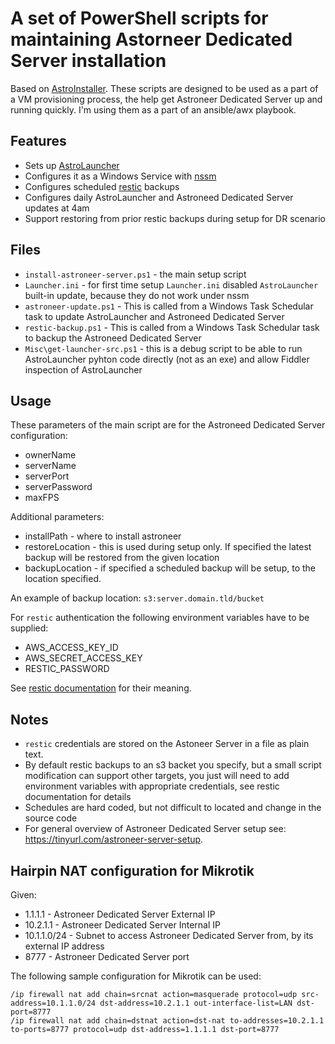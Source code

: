 # A set of PowerShell scripts for maintaining Astorneer Dedicated Server installation

Based on [AstroInstaller](https://github.com/alex4108/AstroInstaller). These scripts are designed to be used as a part of a VM provisioning process, the help get Astroneer Dedicated Server up and running quickly. I'm using them as a part of an ansible/awx playbook.

## Features

* Sets up [AstroLauncher](https://github.com/ricky-davis/AstroLauncher)
* Configures it as a Windows Service with [nssm](https://nssm.cc/)
* Configures scheduled [restic](https://restic.net/) backups 
* Configures daily AstroLauncher and Astroneed Dedicated Server updates at 4am
* Support restoring from prior restic backups during setup for DR scenario

## Files

* `install-astroneer-server.ps1` - the main setup script
* `Launcher.ini` - for first time setup `Launcher.ini` disabled `AstroLauncher` built-in update, because they do not work under nssm
* `astroneer-update.ps1` - This is called from a Windows Task Schedular task to update AstroLauncher and Astroneed Dedicated Server
* `restic-backup.ps1`  - This is called from a Windows Task Schedular task to backup the Astroneed Dedicated Server
* `Misc\get-launcher-src.ps1` - this is a debug script to be able to run AstroLauncher pyhton code directly (not as an exe) and allow Fiddler inspection of AstroLauncher

## Usage

These parameters of the main script are for the Astroneed Dedicated Server configuration:

* ownerName
* serverName
* serverPort
* serverPassword
* maxFPS

Additional parameters:

* installPath - where to install astroneer
* restoreLocation - this is used during setup only. If specified the latest backup will be restored from the given location
* backupLocation - if specified a scheduled backup will be setup, to the location specified.

An example of backup location: `s3:server.domain.tld/bucket`

For `restic` authentication the following environment variables have to be supplied:

* AWS_ACCESS_KEY_ID
* AWS_SECRET_ACCESS_KEY
* RESTIC_PASSWORD

See [restic documentation](https://restic.readthedocs.io/en/stable/) for their meaning.

## Notes

* `restic` credentials are stored on the Astoneer Server in a file as plain text.
* By default restic backups to an s3 backet you specify, but a small script modification can support other targets, you just will need to add environment variables with appropriate credentials, see restic documentation for details
* Schedules are hard coded, but not difficult to located and change in the source code
* For general overview of Astroneer Dedicated Server setup see: <https://tinyurl.com/astroneer-server-setup>.

## Hairpin NAT configuration for Mikrotik

Given:

* 1.1.1.1 - Astroneer Dedicated Server External IP
* 10.2.1.1 - Astroneer Dedicated Server Internal IP
* 10.1.1.0/24 - Subnet to access Astroneer Dedicated Server from, by its external IP address
* 8777 - Astroneer Dedicated Server port

The following sample configuration for Mikrotik can be used:

```text
/ip firewall nat add chain=srcnat action=masquerade protocol=udp src-address=10.1.1.0/24 dst-address=10.2.1.1 out-interface-list=LAN dst-port=8777
/ip firewall nat add chain=dstnat action=dst-nat to-addresses=10.2.1.1 to-ports=8777 protocol=udp dst-address=1.1.1.1 dst-port=8777
```
